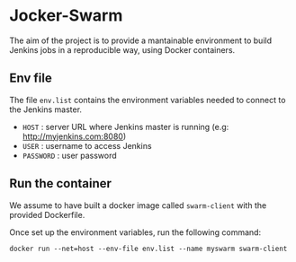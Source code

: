 # Jocker-Swarm
The aim of the project is to provide a mantainable environment to build Jenkins jobs in a reproducible way, using Docker containers.
## Env file
The file `env.list` contains the environment variables needed to connect to the Jenkins master.

* `HOST` : server URL where Jenkins master is running (e.g: http://myjenkins.com:8080)
* `USER` : username to access Jenkins
* `PASSWORD` : user password

## Run the container
We assume to have built a docker image called `swarm-client` with the provided Dockerfile.

Once set up the environment variables, run the following command:

`docker run --net=host --env-file env.list --name myswarm swarm-client`
